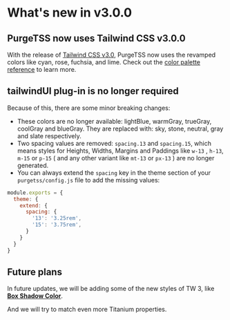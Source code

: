 # What's new in v3.0.0

## PurgeTSS now uses Tailwind CSS v3.0.0
With the release of [Tailwind CSS v3.0](https://tailwindcss.com/blog/tailwindcss-v3), PurgeTSS now uses the revamped colors like cyan, rose, fuchsia, and lime. Check out the [color palette reference](https://tailwindcss.com/docs/customizing-colors) to learn more.

## tailwindUI plug-in is no longer required
Because of this, there are some minor breaking changes:

- These colors are no longer available: lightBlue, warmGray, trueGray, coolGray and blueGray. They are replaced with: sky, stone, neutral, gray and slate respectively.
- Two spacing values are removed: `spacing.13` and `spacing.15`, which means styles for Heights, Widths, Margins and Paddings like `w-13` , `h-13`, `m-15` or `p-15` ( and any other variant like `mt-13`  or `px-13` ) are no longer generated.
- You can always extend the `spacing` key in the theme section of your `purgetss/config.js` file to add the missing values:

```js
module.exports = {
  theme: {
    extend: {
      spacing: {
        '13': '3.25rem',
        '15': '3.75rem',
      }
    }
  }
}
```

## Future plans
In future updates, we will be adding some of the new styles of TW 3, like [**Box Shadow Color**](https://tailwindcss.com/docs/box-shadow-color).

And we will try to match even more Titanium properties.
